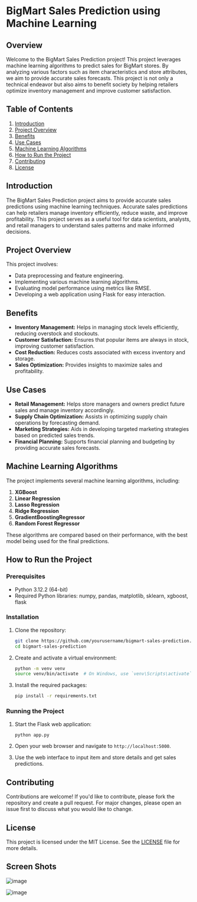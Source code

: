 
# BigMart Sales Prediction using Machine Learning

## Overview

Welcome to the BigMart Sales Prediction project! This project leverages machine learning algorithms to predict sales for BigMart stores. By analyzing various factors such as item characteristics and store attributes, we aim to provide accurate sales forecasts. This project is not only a technical endeavor but also aims to benefit society by helping retailers optimize inventory management and improve customer satisfaction.

## Table of Contents

1. [Introduction](#introduction)
2. [Project Overview](#project-overview)
3. [Benefits](#benefits)
4. [Use Cases](#use-cases)
5. [Machine Learning Algorithms](#machine-learning-algorithms)
6. [How to Run the Project](#how-to-run-the-project)
7. [Contributing](#contributing)
8. [License](#license)

## Introduction

The BigMart Sales Prediction project aims to provide accurate sales predictions using machine learning techniques. Accurate sales predictions can help retailers manage inventory efficiently, reduce waste, and improve profitability. This project serves as a useful tool for data scientists, analysts, and retail managers to understand sales patterns and make informed decisions.

## Project Overview

This project involves:

- Data preprocessing and feature engineering.
- Implementing various machine learning algorithms.
- Evaluating model performance using metrics like RMSE.
- Developing a web application using Flask for easy interaction.

## Benefits

- **Inventory Management:** Helps in managing stock levels efficiently, reducing overstock and stockouts.
- **Customer Satisfaction:** Ensures that popular items are always in stock, improving customer satisfaction.
- **Cost Reduction:** Reduces costs associated with excess inventory and storage.
- **Sales Optimization:** Provides insights to maximize sales and profitability.

## Use Cases

- **Retail Management:** Helps store managers and owners predict future sales and manage inventory accordingly.
- **Supply Chain Optimization:** Assists in optimizing supply chain operations by forecasting demand.
- **Marketing Strategies:** Aids in developing targeted marketing strategies based on predicted sales trends.
- **Financial Planning:** Supports financial planning and budgeting by providing accurate sales forecasts.

## Machine Learning Algorithms

The project implements several machine learning algorithms, including:

1. **XGBoost**
2. **Linear Regression**
3. **Lasso Regression**
4. **Ridge Regression**
5. **GradientBoostingRegressor**
6. **Random Forest Regressor**

These algorithms are compared based on their performance, with the best model being used for the final predictions.

## How to Run the Project

### Prerequisites

- Python 3.12.2 (64-bit)
- Required Python libraries: numpy, pandas, matplotlib, sklearn, xgboost, flask

### Installation

1. Clone the repository:

    ```bash
    git clone https://github.com/yourusername/bigmart-sales-prediction.git
    cd bigmart-sales-prediction
    ```

2. Create and activate a virtual environment:

    ```bash
    python -m venv venv
    source venv/bin/activate  # On Windows, use `venv\Scripts\activate`
    ```

3. Install the required packages:

    ```bash
    pip install -r requirements.txt
    ```

### Running the Project

1. Start the Flask web application:

    ```bash
    python app.py
    ```

2. Open your web browser and navigate to `http://localhost:5000`.

3. Use the web interface to input item and store details and get sales predictions.

## Contributing

Contributions are welcome! If you'd like to contribute, please fork the repository and create a pull request. For major changes, please open an issue first to discuss what you would like to change.

## License

This project is licensed under the MIT License. See the [LICENSE](LICENSE) file for more details.

## Screen Shots
![image](https://github.com/Umayal25/Big-Mart-Sales-Prediction-Using-Machine-Learning/assets/92157178/822d2b61-2353-44d7-adde-e365567dc1db)

![image](https://github.com/Umayal25/Big-Mart-Sales-Prediction-Using-Machine-Learning/assets/92157178/68a63c39-742f-4df0-8f46-ba51ff644dd3)
